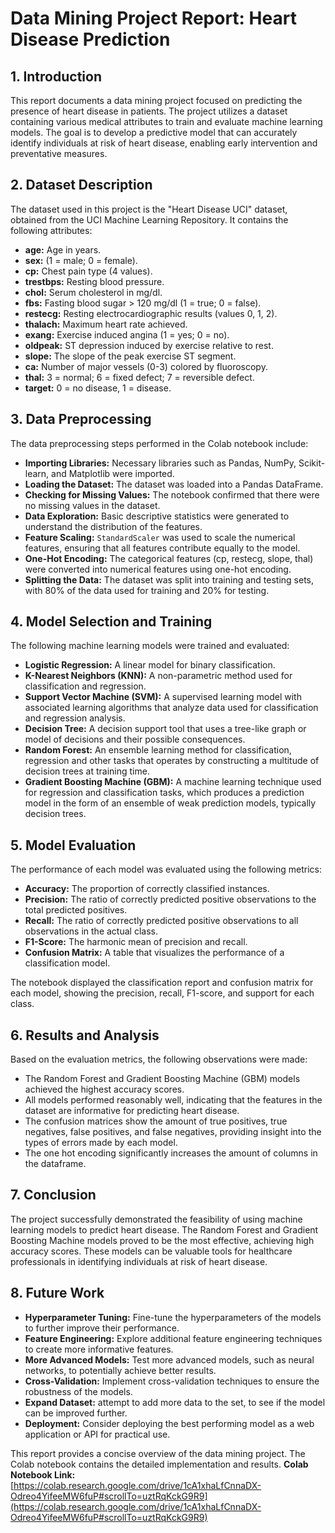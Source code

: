 # Data Mining Project Report: Heart Disease Prediction

## 1. Introduction

This report documents a data mining project focused on predicting the presence of heart disease in patients. The project utilizes a dataset containing various medical attributes to train and evaluate machine learning models. The goal is to develop a predictive model that can accurately identify individuals at risk of heart disease, enabling early intervention and preventative measures.

## 2. Dataset Description

The dataset used in this project is the "Heart Disease UCI" dataset, obtained from the UCI Machine Learning Repository. It contains the following attributes:

* **age:** Age in years.
* **sex:** (1 = male; 0 = female).
* **cp:** Chest pain type (4 values).
* **trestbps:** Resting blood pressure.
* **chol:** Serum cholesterol in mg/dl.
* **fbs:** Fasting blood sugar > 120 mg/dl (1 = true; 0 = false).
* **restecg:** Resting electrocardiographic results (values 0, 1, 2).
* **thalach:** Maximum heart rate achieved.
* **exang:** Exercise induced angina (1 = yes; 0 = no).
* **oldpeak:** ST depression induced by exercise relative to rest.
* **slope:** The slope of the peak exercise ST segment.
* **ca:** Number of major vessels (0-3) colored by fluoroscopy.
* **thal:** 3 = normal; 6 = fixed defect; 7 = reversible defect.
* **target:** 0 = no disease, 1 = disease.

## 3. Data Preprocessing

The data preprocessing steps performed in the Colab notebook include:

* **Importing Libraries:** Necessary libraries such as Pandas, NumPy, Scikit-learn, and Matplotlib were imported.
* **Loading the Dataset:** The dataset was loaded into a Pandas DataFrame.
* **Checking for Missing Values:** The notebook confirmed that there were no missing values in the dataset.
* **Data Exploration:** Basic descriptive statistics were generated to understand the distribution of the features.
* **Feature Scaling:** `StandardScaler` was used to scale the numerical features, ensuring that all features contribute equally to the model.
* **One-Hot Encoding:** The categorical features (cp, restecg, slope, thal) were converted into numerical features using one-hot encoding.
* **Splitting the Data:** The dataset was split into training and testing sets, with 80% of the data used for training and 20% for testing.

## 4. Model Selection and Training

The following machine learning models were trained and evaluated:

* **Logistic Regression:** A linear model for binary classification.
* **K-Nearest Neighbors (KNN):** A non-parametric method used for classification and regression.
* **Support Vector Machine (SVM):** A supervised learning model with associated learning algorithms that analyze data used for classification and regression analysis.
* **Decision Tree:** A decision support tool that uses a tree-like graph or model of decisions and their possible consequences.
* **Random Forest:** An ensemble learning method for classification, regression and other tasks that operates by constructing a multitude of decision trees at training time.
* **Gradient Boosting Machine (GBM):** A machine learning technique used for regression and classification tasks, which produces a prediction model in the form of an ensemble of weak prediction models, typically decision trees.

## 5. Model Evaluation

The performance of each model was evaluated using the following metrics:

* **Accuracy:** The proportion of correctly classified instances.
* **Precision:** The ratio of correctly predicted positive observations to the total predicted positives.
* **Recall:** The ratio of correctly predicted positive observations to all observations in the actual class.
* **F1-Score:** The harmonic mean of precision and recall.
* **Confusion Matrix:** A table that visualizes the performance of a classification model.

The notebook displayed the classification report and confusion matrix for each model, showing the precision, recall, F1-score, and support for each class.

## 6. Results and Analysis

Based on the evaluation metrics, the following observations were made:

* The Random Forest and Gradient Boosting Machine (GBM) models achieved the highest accuracy scores.
* All models performed reasonably well, indicating that the features in the dataset are informative for predicting heart disease.
* The confusion matrices show the amount of true positives, true negatives, false positives, and false negatives, providing insight into the types of errors made by each model.
* The one hot encoding significantly increases the amount of columns in the dataframe.

## 7. Conclusion

The project successfully demonstrated the feasibility of using machine learning models to predict heart disease. The Random Forest and Gradient Boosting Machine models proved to be the most effective, achieving high accuracy scores. These models can be valuable tools for healthcare professionals in identifying individuals at risk of heart disease.

## 8. Future Work

* **Hyperparameter Tuning:** Fine-tune the hyperparameters of the models to further improve their performance.
* **Feature Engineering:** Explore additional feature engineering techniques to create more informative features.
* **More Advanced Models:** Test more advanced models, such as neural networks, to potentially achieve better results.
* **Cross-Validation:** Implement cross-validation techniques to ensure the robustness of the models.
* **Expand Dataset:** attempt to add more data to the set, to see if the model can be improved further.
* **Deployment:** Consider deploying the best performing model as a web application or API for practical use.

This report provides a concise overview of the data mining project. The Colab notebook contains the detailed implementation and results.
**Colab Notebook Link:** [https://colab.research.google.com/drive/1cA1xhaLfCnnaDX-Odreo4YifeeMW6fuP#scrollTo=uztRqKckG9R9](https://colab.research.google.com/drive/1cA1xhaLfCnnaDX-Odreo4YifeeMW6fuP#scrollTo=uztRqKckG9R9)
